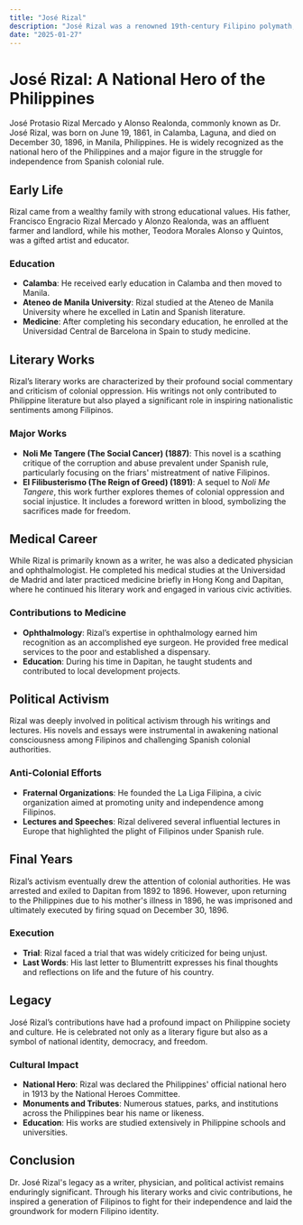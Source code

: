 ```yaml
---
title: "José Rizal"
description: "José Rizal was a renowned 19th-century Filipino polymath, writer, physician, and nationalist who is celebrated as the national hero of the Philippines for his literary works that critiqued Spanish colonial rule and inspired the fight for independence."
date: "2025-01-27"
--- 
```


# José Rizal: A National Hero of the Philippines

José Protasio Rizal Mercado y Alonso Realonda, commonly known as Dr. José Rizal, was born on June 19, 1861, in Calamba, Laguna, and died on December 30, 1896, in Manila, Philippines. He is widely recognized as the national hero of the Philippines and a major figure in the struggle for independence from Spanish colonial rule.

## Early Life

Rizal came from a wealthy family with strong educational values. His father, Francisco Engracio Rizal Mercado y Alonzo Realonda, was an affluent farmer and landlord, while his mother, Teodora Morales Alonso y Quintos, was a gifted artist and educator.

### Education
- **Calamba**: He received early education in Calamba and then moved to Manila.
- **Ateneo de Manila University**: Rizal studied at the Ateneo de Manila University where he excelled in Latin and Spanish literature.
- **Medicine**: After completing his secondary education, he enrolled at the Universidad Central de Barcelona in Spain to study medicine.

## Literary Works

Rizal’s literary works are characterized by their profound social commentary and criticism of colonial oppression. His writings not only contributed to Philippine literature but also played a significant role in inspiring nationalistic sentiments among Filipinos.

### Major Works
- **Noli Me Tangere (The Social Cancer) (1887)**: This novel is a scathing critique of the corruption and abuse prevalent under Spanish rule, particularly focusing on the friars' mistreatment of native Filipinos.
- **El Filibusterismo (The Reign of Greed) (1891)**: A sequel to *Noli Me Tangere*, this work further explores themes of colonial oppression and social injustice. It includes a foreword written in blood, symbolizing the sacrifices made for freedom.

## Medical Career

While Rizal is primarily known as a writer, he was also a dedicated physician and ophthalmologist. He completed his medical studies at the Universidad de Madrid and later practiced medicine briefly in Hong Kong and Dapitan, where he continued his literary work and engaged in various civic activities.

### Contributions to Medicine
- **Ophthalmology**: Rizal’s expertise in ophthalmology earned him recognition as an accomplished eye surgeon. He provided free medical services to the poor and established a dispensary.
- **Education**: During his time in Dapitan, he taught students and contributed to local development projects.

## Political Activism

Rizal was deeply involved in political activism through his writings and lectures. His novels and essays were instrumental in awakening national consciousness among Filipinos and challenging Spanish colonial authorities.

### Anti-Colonial Efforts
- **Fraternal Organizations**: He founded the La Liga Filipina, a civic organization aimed at promoting unity and independence among Filipinos.
- **Lectures and Speeches**: Rizal delivered several influential lectures in Europe that highlighted the plight of Filipinos under Spanish rule.

## Final Years

Rizal’s activism eventually drew the attention of colonial authorities. He was arrested and exiled to Dapitan from 1892 to 1896. However, upon returning to the Philippines due to his mother's illness in 1896, he was imprisoned and ultimately executed by firing squad on December 30, 1896.

### Execution
- **Trial**: Rizal faced a trial that was widely criticized for being unjust.
- **Last Words**: His last letter to Blumentritt expresses his final thoughts and reflections on life and the future of his country.

## Legacy

José Rizal’s contributions have had a profound impact on Philippine society and culture. He is celebrated not only as a literary figure but also as a symbol of national identity, democracy, and freedom.

### Cultural Impact
- **National Hero**: Rizal was declared the Philippines' official national hero in 1913 by the National Heroes Committee.
- **Monuments and Tributes**: Numerous statues, parks, and institutions across the Philippines bear his name or likeness.
- **Education**: His works are studied extensively in Philippine schools and universities.

## Conclusion

Dr. José Rizal's legacy as a writer, physician, and political activist remains enduringly significant. Through his literary works and civic contributions, he inspired a generation of Filipinos to fight for their independence and laid the groundwork for modern Filipino identity.

